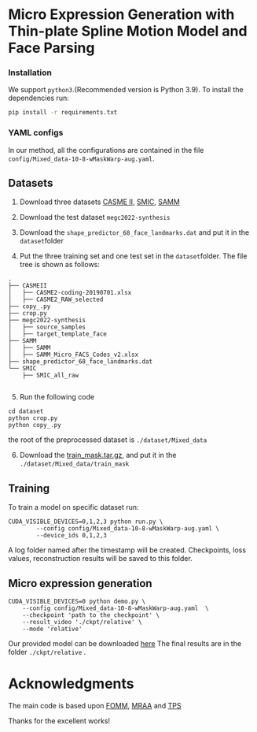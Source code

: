# Micro Expression Generation with Thin-plate Spline Motion Model and Face Parsing

### Installation

We support ```python3```.(Recommended version is Python 3.9).
To install the dependencies run:

```bash
pip install -r requirements.txt
```

### YAML configs

In our method, all the configurations are contained in the file ```config/Mixed_data-10-8-wMaskWarp-aug.yaml```. 

## Datasets

1. Download three datasets [CASME II](http://fu.psych.ac.cn/CASME/casme2-en.php), [SMIC](https://www.oulu.fi/cmvs/node/41319),  [SAMM](http://www2.docm.mmu.ac.uk/STAFF/M.Yap/dataset.php)  

2. Download the test dataset `megc2022-synthesis` 

3. Download the `shape_predictor_68_face_landmarks.dat` and put  it  in the `dataset`folder

4. Put the three training set and one test set in the `dataset`folder. The file tree is shown as follows:

```
.
├── CASMEII
│   ├── CASME2-coding-20190701.xlsx
│   ├── CASME2_RAW_selected
├── copy_.py
├── crop.py
├── megc2022-synthesis
│   ├── source_samples
│   ├── target_template_face
├── SAMM
│   ├── SAMM
│   ├── SAMM_Micro_FACS_Codes_v2.xlsx
├── shape_predictor_68_face_landmarks.dat
└── SMIC
    ├── SMIC_all_raw


```

5.  Run the following code
   
   ```
   cd dataset
   python crop.py
   python copy_.py
   ```
   
   the root of the preprocessed dataset is `./dataset/Mixed_data`

6. Download the [train_mask.tar.gz](https://drive.google.com/file/d/1nv5auh3hYdQK9OiiUH_8ts7LnF7a0bLW/view?usp=sharing), and put it in the `./dataset/Mixed_data/train_mask`

## Training

To train a model on specific dataset run:

```
CUDA_VISIBLE_DEVICES=0,1,2,3 python run.py \
        --config config/Mixed_data-10-8-wMaskWarp-aug.yaml \
        --device_ids 0,1,2,3
```

A log folder named after the timestamp will be created. Checkpoints, loss values, reconstruction results will be saved to this folder.

## Micro expression generation

```
CUDA_VISIBLE_DEVICES=0 python demo.py \
    --config config/Mixed_data-10-8-wMaskWarp-aug.yaml  \
    --checkpoint 'path to the checkpoint' \
    --result_video './ckpt/relative' \
    --mode 'relative'
```
Our provided model can be downloaded [here](https://drive.google.com/file/d/1zdN-mPwWANMUnPQCv1Ho41JlsRtl4iqv/view?usp=sharing)
The final results are in the folder `./ckpt/relative` .

# Acknowledgments

The main code is based upon [FOMM](https://github.com/AliaksandrSiarohin/first-order-model), [MRAA](https://github.com/snap-research/articulated-animation) and [TPS](https://github.com/yoyo-nb/Thin-Plate-Spline-Motion-Model) 

Thanks for the excellent works!
